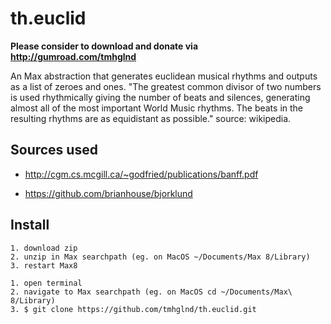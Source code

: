 # th.euclid

**Please consider to download and donate via http://gumroad.com/tmhglnd**

An Max abstraction that generates euclidean musical rhythms and outputs as a list of zeroes and ones. "The greatest common divisor of two numbers is used rhythmically giving the number of beats and silences, generating almost all of the most important World Music rhythms. The beats in the resulting rhythms are as equidistant as possible." source: wikipedia.

## Sources used

- http://cgm.cs.mcgill.ca/~godfried/publications/banff.pdf

- https://github.com/brianhouse/bjorklund

## Install

```
1. download zip 
2. unzip in Max searchpath (eg. on MacOS ~/Documents/Max 8/Library)
3. restart Max8
```

```
1. open terminal
2. navigate to Max searchpath (eg. on MacOS cd ~/Documents/Max\ 8/Library)
3. $ git clone https://github.com/tmhglnd/th.euclid.git
```
